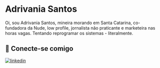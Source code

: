 
# Adrivania Santos

Oi, sou Adrivania Santos, mineira morando em Santa Catarina, co-fundadora da Nude, low profile, jornalista não praticante e marketeira nas horas vagas. Tentando reprogramar os sistemas - literalmente.


## 🔗 Conecte-se comigo
[![linkedin](https://img.shields.io/badge/linkedin-0A66C2?style=for-the-badge&logo=linkedin&logoColor=white)](https://www.linkedin.com/in/adrivania-santos-646566155/)

